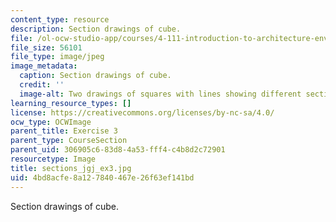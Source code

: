 ```yaml
---
content_type: resource
description: Section drawings of cube.
file: /ol-ocw-studio-app/courses/4-111-introduction-to-architecture-environmental-design-spring-2014/4bd8acfe8a127840467e26f63ef141bd_sections_jgj_ex3.jpg
file_size: 56101
file_type: image/jpeg
image_metadata:
  caption: Section drawings of cube.
  credit: ''
  image-alt: Two drawings of squares with lines showing different sectional quality.
learning_resource_types: []
license: https://creativecommons.org/licenses/by-nc-sa/4.0/
ocw_type: OCWImage
parent_title: Exercise 3
parent_type: CourseSection
parent_uid: 306905c6-83d8-4a53-fff4-c4b8d2c72901
resourcetype: Image
title: sections_jgj_ex3.jpg
uid: 4bd8acfe-8a12-7840-467e-26f63ef141bd
---
```

Section drawings of cube.